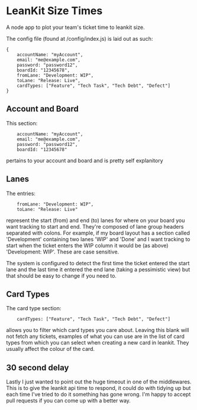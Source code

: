 # LeanKit Size Times
A node app to plot your team's ticket time to leankit size.

The config file (found at /config/index.js) is laid out as such:
```
{
    accountName: "myAccount",
    email: "me@example.com",
    password: "password12",
    boardId: "12345678",
    fromLane: "Development: WIP",
    toLane: "Release: Live",
    cardTypes: ["Feature", "Tech Task", "Tech Debt", "Defect"]
}
```

## Account and Board
This section:
```
    accountName: "myAccount",
    email: "me@example.com",
    password: "password12",
    boardId: "12345678"
```
pertains to your account and board and is pretty self explanitory

## Lanes
The entries:
```
    fromLane: "Development: WIP",
    toLane: "Release: Live"
```
represent the start (from) and end (to) lanes for where on your board you want tracking to start and end. They're composed of lane group headers separated with colons. For example, if my board layout has a section called 'Development' containing two lanes 'WIP' and 'Done' and I want tracking to start when the ticket enters the WIP column it would be (as above) 'Development: WIP'. These are case sensitive.

The system is configured to detect the first time the ticket entered the start lane and the last time it entered the end lane (taking a pessimistic view) but that should be easy to change if you need to.

## Card Types
The card type section:
```
    cardTypes: ["Feature", "Tech Task", "Tech Debt", "Defect"]
```
allows you to filter which card types you care about. Leaving this blank will not fetch any tickets, examples of what you can use are in the list of card types from which you can select when creating a new card in leankit. They usually affect the colour of the card.

## 30 second delay
Lastly I just wanted to point out the huge timeout in one of the middlewares. This is to give the leankit api time to respond, it could do with tidying up but each time I've tried to do it something has gone wrong. I'm happy to accept pull requests if you can come up with a better way.